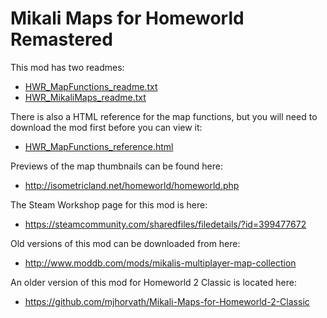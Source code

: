 # Mikali Maps for Homeworld Remastered

This mod has two readmes:

* [HWR_MapFunctions_readme.txt](DataMikaliMaps/HWR_MapFunctions_readme.txt)
* [HWR_MikaliMaps_readme.txt](DataMikaliMaps/HWR_MikaliMaps_readme.txt)

There is also a HTML reference for the map functions, but you will need to download the mod first before you can view it:

* [HWR_MapFunctions_reference.html](DataMikaliMaps/HWR_MapFunctions_reference.html)

Previews of the map thumbnails can be found here:

* http://isometricland.net/homeworld/homeworld.php

The Steam Workshop page for this mod is here:

* https://steamcommunity.com/sharedfiles/filedetails/?id=399477672

Old versions of this mod can be downloaded from here:

* http://www.moddb.com/mods/mikalis-multiplayer-map-collection

An older version of this mod for Homeworld 2 Classic is located here:

* https://github.com/mjhorvath/Mikali-Maps-for-Homeworld-2-Classic
